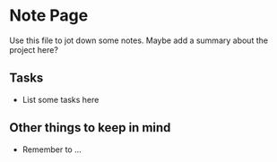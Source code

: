 # Note Page 
Use this file to jot down some notes. Maybe add a summary about the project here?

## Tasks 
- List some tasks here

## Other things to keep in mind
- Remember to ... 